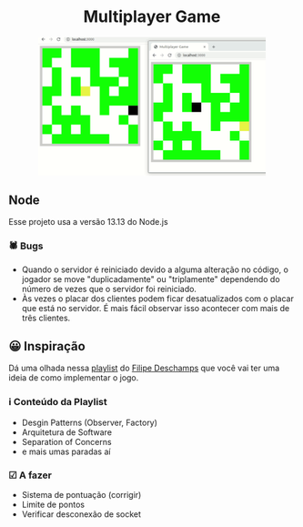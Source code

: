 <h1 align="center">Multiplayer Game</h1>

<p align="center">
  <img align="center" src="/.github/multiplayer-game.gif" alt="multiplayer game gif" width="400">
</p>

## Node
Esse projeto usa a versão 13.13 do Node.js


### 🕷 Bugs
- Quando o servidor é reiniciado devido a alguma alteração no código, o jogador se move "duplicadamente" ou "triplamente" dependendo do número de vezes que o servidor foi reiniciado.
- Às vezes o placar dos clientes podem ficar desatualizados com o placar que está no servidor. É mais fácil observar isso acontecer com mais de três clientes.


## 😀 Inspiração
Dá uma olhada nessa [playlist](https://www.youtube.com/watch?v=0sTfIZvjYJk&list=PLMdYygf53DP5SVQQrkKCVWDS0TwYLVitL) do [Filipe Deschamps](https://github.com/filipedeschamps/meu-primeiro-jogo-multiplayer) que você vai ter uma ideia de como implementar o jogo.


### ℹ Conteúdo da Playlist
- Desgin Patterns (Observer, Factory)
- Arquitetura de Software
- Separation of Concerns
- e mais umas paradas aí

### ☑ A fazer
- Sistema de pontuação (corrigir)
- Limite de pontos
- Verificar desconexão de socket